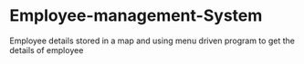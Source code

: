 # Employee-management-System
Employee details stored in a map and using menu driven program to get the details of employee 

